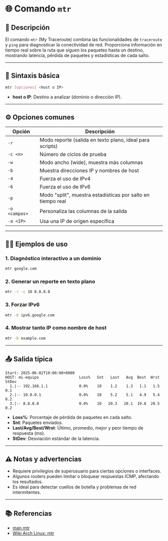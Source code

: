 <!-- filepath: /home/zheiar/github/networking-linux-tools/docs/mtr.md -->

# 🌐 Comando `mtr`

## 🧾 Descripción

El comando `mtr` (My Traceroute) combina las funcionalidades de `traceroute` y `ping` para diagnosticar la conectividad de red. Proporciona información en tiempo real sobre la ruta que siguen los paquetes hasta un destino, mostrando latencia, pérdida de paquetes y estadísticas de cada salto.

---

## 🧪 Sintaxis básica

```bash
mtr [opciones] <host o IP>
```

- **host o IP**: Destino a analizar (dominio o dirección IP).

---

## ⚙️ Opciones comunes

| Opción         | Descripción                                                      |
| -------------- | ---------------------------------------------------------------- |
| `-r`           | Modo reporte (salida en texto plano, ideal para scripts)          |
| `-c <n>`       | Número de ciclos de prueba                                       |
| `-w`           | Modo ancho (wide), muestra más columnas                          |
| `-b`           | Muestra direcciones IP y nombres de host                         |
| `-4`           | Fuerza el uso de IPv4                                            |
| `-6`           | Fuerza el uso de IPv6                                            |
| `-p`           | Modo "split", muestra estadísticas por salto en tiempo real      |
| `-o <campos>`  | Personaliza las columnas de la salida                            |
| `-a <IP>`      | Usa una IP de origen específica                                  |

---

## 🧑‍💻 Ejemplos de uso

### 1. Diagnóstico interactivo a un dominio

```bash
mtr google.com
```

### 2. Generar un reporte en texto plano

```bash
mtr -r -c 10 8.8.8.8
```

### 3. Forzar IPv6

```bash
mtr -6 ipv6.google.com
```

### 4. Mostrar tanto IP como nombre de host

```bash
mtr -b example.com
```

---

## 📤 Salida típica

```
Start: 2025-06-02T10:00:00+0000
HOST: mi-equipo                  Loss%   Snt   Last   Avg  Best  Wrst StDev
  1.|-- 192.168.1.1              0.0%    10    1.2    1.3   1.1   1.5  0.1
  2.|-- 10.0.0.1                 0.0%    10    5.2    5.1   4.9   5.4  0.2
  3.|-- 8.8.8.8                  0.0%    10   20.3   20.1  19.8  20.5  0.2
```

- **Loss%**: Porcentaje de pérdida de paquetes en cada salto.
- **Snt**: Paquetes enviados.
- **Last/Avg/Best/Wrst**: Último, promedio, mejor y peor tiempo de respuesta (ms).
- **StDev**: Desviación estándar de la latencia.

---

## ⚠️ Notas y advertencias

- Requiere privilegios de superusuario para ciertas opciones o interfaces.
- Algunos routers pueden limitar o bloquear respuestas ICMP, afectando los resultados.
- Es ideal para detectar cuellos de botella y problemas de red intermitentes.

---

## 📚 Referencias

- [man mtr](https://man7.org/linux/man-pages/man8/mtr.8.html)
- [Wiki Arch Linux: mtr](https://wiki.archlinux.org/title/Mtr)